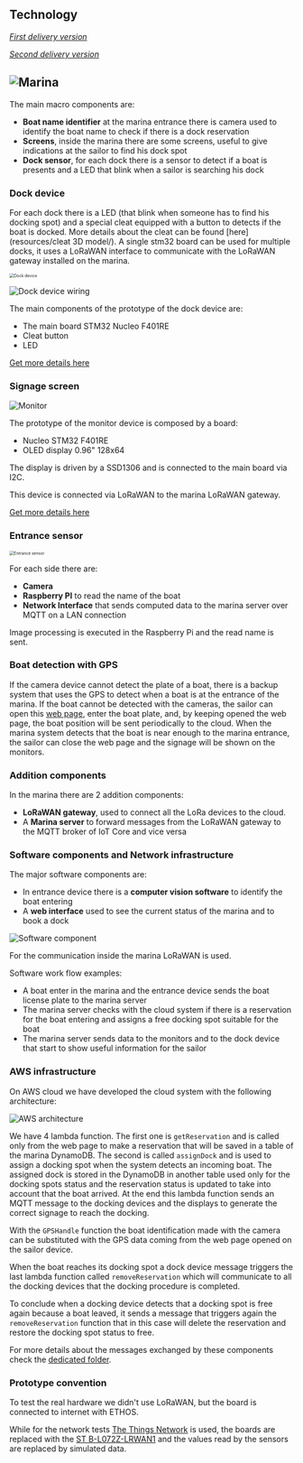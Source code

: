 ## Technology

*[First delivery version](https://github.com/kernel-machine/IoTGroupProject/tree/first_assignment/Technology.md)*

*[Second delivery version](https://github.com/kernel-machine/IoTGroupProject/tree/second_assignment/Technology.md)*

## ![Marina](resources/images/harbour.png)

The main macro components are:

- **Boat name identifier** at the marina entrance there is camera used to identify the boat name to check if there is a dock reservation
- **Screens**, inside the marina there are some screens, useful to give indications at the sailor to find his dock spot
- **Dock sensor**, for each dock there is a sensor to detect if a boat is presents and a LED that blink when a sailor is searching his dock

### Dock device

For each dock there is a LED (that blink when someone has to find his docking spot) and a special cleat equipped with a button to detects if the boat is docked. More details about the cleat can be found [here](resources/cleat 3D model/).
A single stm32 board can be used for multiple docks, it uses a LoRaWAN interface to communicate with the LoRaWAN gateway installed on the marina.

<img src="resources/images/dock_device.png" alt="Dock device" style="zoom: 50%;" />

![Dock device wiring](resources/images/dock_device_connection.png)

The main components of the prototype of the dock device are:

- The main board STM32 Nucleo F401RE
- Cleat button
- LED

[Get more details here](src/Devices/DockDevice)

### Signage screen

![Monitor](resources/images/Monitor%20connection.png)

The prototype of the monitor device is composed by a board:

- Nucleo STM32 F401RE
- OLED display 0.96" 128x64 

The display is driven by a SSD1306 and is connected to the main board via I2C.

This device is connected via LoRaWAN to the marina LoRaWAN gateway.

[Get more details here](src/Devices/MonitorDevice)

### Entrance sensor

<img src="resources/images/entrance_device.png" alt="Entrance sensor" style="zoom:50%;" />

For each side there are:

- **Camera** 
- **Raspberry PI** to read the name of the boat
- **Network Interface** that sends computed data to the marina server over MQTT on a LAN connection

Image processing is executed in the Raspberry Pi and the read name is sent.

### Boat detection with GPS

If the camera device cannot detect the plate of a boat, there is a backup system that uses the GPS to detect when a boat is at the entrance of the marina. If the boat cannot be detected with the cameras, the sailor can open this [web page](https://kernel-machine.github.io/IoTGroupProject/#/gps), enter the boat plate, and, by keeping opened the web page, the boat position will be sent periodically to the cloud. When the marina system detects that the boat is near enough to the marina entrance, the sailor can close the web page and the signage will be shown on the monitors.

### Addition components

In the marina there are 2 addition components:

- **LoRaWAN gateway**, used to connect all the LoRa devices to the cloud.
- A **Marina server** to forward messages from the LoRaWAN gateway to the MQTT broker of IoT Core and vice versa 

### Software components and Network infrastructure

The major software components are:

- In entrance device there is a **computer vision software** to identify the boat entering
- A **web interface**  used to see the current status of the marina and to book a dock

![Software component](resources/images/network_infrastructure.png)

For the communication inside the marina LoRaWAN is used.

Software work flow examples:

- A boat enter in the marina and the entrance device sends the boat license plate to the marina server
- The marina server checks with the cloud system if there is a reservation for the boat entering and assigns a free docking spot suitable for the boat
- The marina server sends data to the monitors and to the dock device that start to show useful information for the sailor

### AWS infrastructure

On AWS cloud we have developed the cloud system with the following architecture:

![AWS architecture](resources/images/architecture.png)

We have 4 lambda function. The first one is `getReservation` and is called only from the web page to make a reservation that will be saved in a table of the marina DynamoDB. The second is called `assignDock` and is used to assign a docking spot when the system detects an incoming boat. The assigned dock is stored in the DynamoDB in another table used only for the docking spots status and the reservation status is updated to take into account that the boat arrived. At the end this lambda function sends an MQTT message to the docking devices and the displays to generate the correct signage to reach the docking.

With the `GPSHandle` function the boat identification made with the camera can be substituted with the GPS data coming from the web page opened on the sailor device.

When the boat reaches its docking spot a dock device message triggers the last lambda function called `removeReservation` which will communicate to all the docking devices that the docking procedure is completed.

To conclude when a docking device detects that a docking spot is free again because a boat leaved, it sends a message that triggers again the `removeReservation` function that in this case will delete the reservation and restore the docking spot status to free.

For more details about the messages exchanged by these components check the [dedicated folder](src/AWS).

### Prototype convention

To test the real hardware we didn't use LoRaWAN, but the board is connected to internet with ETHOS.

While for the network tests [The Things Network](https://www.thethingsnetwork.org/) is used, the boards are replaced with the [ST B-L072Z-LRWAN1](https://www.iot-lab.info/docs/boards/st-b-l072z-lrwan1/) and the values read by the sensors are replaced by simulated data.
